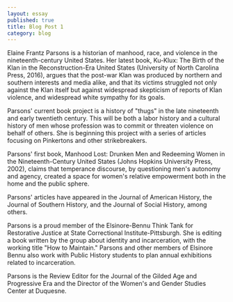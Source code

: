 ```yaml
---
layout: essay
published: true
title: Blog Post 1
category: blog
---
```


Elaine Frantz Parsons is a historian of manhood, race, and violence in the nineteenth-century United States. Her latest book, Ku-Klux: The Birth of the Klan in the Reconstruction-Era United States (University of North Carolina Press, 2016), argues that the post-war Klan was produced by northern and southern interests and media alike, and that its victims struggled not only against the Klan itself but against widespread skepticism of reports of Klan violence, and widespread white sympathy for its goals.

Parsons' current book project is a history of "thugs" in the late nineteenth and early twentieth century. This will be both a labor history and a cultural history of men whose profession was to commit or threaten violence on behalf of others. She is beginning this project with a series of articles focusing on Pinkertons and other strikebreakers.

Parsons' first book, Manhood Lost: Drunken Men and Redeeming Women in the Nineteenth-Century United States (Johns Hopkins University Press, 2002), claims that temperance discourse, by questioning men's autonomy and agency, created a space for women's relative empowerment both in the home and the public sphere.

Parsons' articles have appeared in the Journal of American History, the Journal of Southern History, and the Journal of Social History, among others.

Parsons is a proud member of the Elsinore-Bennu Think Tank for Restorative Justice at State Correctional Institute-Pittsburgh. She is editing a book written by the group about identity and incarceration, with the working title "How to Maintain." Parsons and other members of Elsinore Bennu also work with Public History students to plan annual exhibitions related to incarceration.

Parsons is the Review Editor for the Journal of the Gilded Age and Progressive Era and the Director of the Women's and Gender Studies Center at Duquesne.
 
